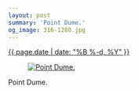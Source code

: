 ```yaml
---
layout: post
summary: 'Point Dume.'
og_image: 316-1280.jpg
---
```


<div class="post">
 <time>
  <a href="/316">
   {{ page.date | date: "%B %-d, %Y" }}
  </a>
 </time>
 <a href="/316">
  <figure data-taken="4/28/2014">
   <img alt="Point Dume." sizes="(min-width: 700px) 50vw, calc(100vw - 2rem)" src="{{ site.assets_url }}/316-640.jpg" srcset="{{ site.assets_url }}/316-1280.jpg 1280w, {{ site.assets_url }}/316-960.jpg 960w, {{ site.assets_url }}/316-640.jpg 640w, {{ site.assets_url }}/316-320.jpg 320w"/>
  </figure>
 </a>
 <span>
  Point Dume.
 </span>
</div>
